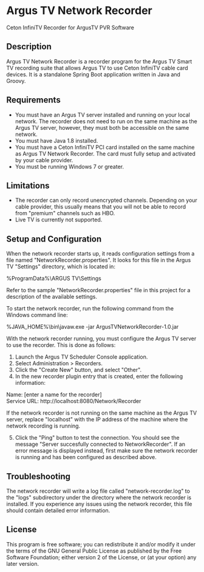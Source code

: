 # Argus TV Network Recorder
Ceton InfiniTV Recorder for ArgusTV PVR Software

## Description

Argus TV Network Recorder is a recorder program for the Argus TV Smart TV recording suite that allows Argus TV to use Ceton InfiniTV cable card devices. It is a standalone Spring Boot application written in Java and Groovy.

## Requirements

- You must have an Argus TV server installed and running on your local network. The recorder does not need to run on the same machine as the Argus TV server, however, they must both be accessible on the same network.
- You must have Java 1.8 installed.
- You must have a Ceton InfiniTV PCI card installed on the same machine as Argus TV Network Recorder. The card must fully setup and activated by your cable provider.
- You must be running Windows 7 or greater.

## Limitations

- The recorder can only record unencrypted channels. Depending on your cable provider, this usually means that you will not be able to record from "premium" channels such as HBO.
- Live TV is currently not supported.

## Setup and Configuration

When the network recorder starts up, it reads configuration settings from a file named "NetworkRecorder.properties". It looks for this file in the Argus TV "Settings" directory, which is located in:

%ProgramData%\ARGUS TV\Settings

Refer to the sample "NetworkRecorder.properties" file in this project for a description of the available settings.

To start the network recorder, run the following command from the Windows command line:

%JAVA_HOME%\bin\javaw.exe -jar ArgusTVNetworkRecorder-1.0.jar

With the network recorder running, you must configure the Argus TV server to use the recorder. This is done as follows:

1) Launch the Argus TV Scheduler Console application.
2) Select Administration > Recorders.
3) Click the "Create New" button, and select "Other".
4) In the new recorder plugin entry that is created, enter the following information:

Name: [enter a name for the recorder]<br>
Service URL: http://localhost:8080/Network/Recorder

If the network recorder is not running on the same machine as the Argus TV server, replace "localhost" with the IP address of the machine where the network recording is running.

5) Click the "Ping" button to test the connection. You should see the message "Server succesfully connected to NetworkRecorder". If an error message is displayed instead, first make sure the network recorder is running and has been configured as described above.

## Troubleshooting

The network recorder will write a log file called "network-recorder.log" to the "logs" subdirectory under the directory where the network recorder is installed. If you experience any issues using the network recorder, this file should contain detailed error information.

## License

This program is free software; you can redistribute it and/or modify it under the terms of the GNU General Public License as published by the Free Software Foundation; either version 2 of the License, or (at your option) any later version.